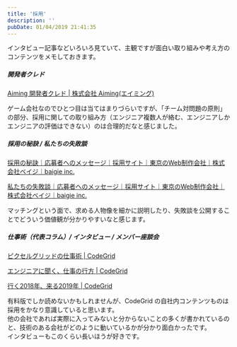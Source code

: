 ```yaml
---
title: '採用'
description: ''
pubDate: 01/04/2019 21:41:35
---
```


<p>インタビュー記事などいろいろ見ていて、主観ですが面白い取り組みや考え方のコンテンツをメモしておきます。</p>

<h5>開発者クレド</h5>

<p><a href="https://aiming-inc.com/ja/developer-credo/">Aiming &#x958B;&#x767A;&#x8005;&#x30AF;&#x30EC;&#x30C9; | &#x682A;&#x5F0F;&#x4F1A;&#x793E; Aiming(&#x30A8;&#x30A4;&#x30DF;&#x30F3;&#x30B0;)</a></p>

<p>ゲーム会社なのでひとつ目は当てはまりづらいですが、「チーム対問題の原則」の部分、採用に関しての取り組み方（エンジニア複数人が絡む、エンジニアしかエンジニアの評価はできない）のは合理的だなと感じました。</p>

<h5>採用の秘訣 / 私たちの失敗談</h5>

<p><a href="https://baigie.me/job/message/tips/">&#x63A1;&#x7528;&#x306E;&#x79D8;&#x8A23;&#xFF5C;&#x5FDC;&#x52DF;&#x8005;&#x3078;&#x306E;&#x30E1;&#x30C3;&#x30BB;&#x30FC;&#x30B8;&#xFF5C;&#x63A1;&#x7528;&#x30B5;&#x30A4;&#x30C8;&#xFF5C;&#x6771;&#x4EAC;&#x306E;Web&#x5236;&#x4F5C;&#x4F1A;&#x793E;&#xFF5C;&#x682A;&#x5F0F;&#x4F1A;&#x793E;&#x30D9;&#x30A4;&#x30B8;&#xFF5C;baigie inc.</a></p>

<p><a href="https://baigie.me/job/message/mistake/">&#x79C1;&#x305F;&#x3061;&#x306E;&#x5931;&#x6557;&#x8AC7;&#xFF5C;&#x5FDC;&#x52DF;&#x8005;&#x3078;&#x306E;&#x30E1;&#x30C3;&#x30BB;&#x30FC;&#x30B8;&#xFF5C;&#x63A1;&#x7528;&#x30B5;&#x30A4;&#x30C8;&#xFF5C;&#x6771;&#x4EAC;&#x306E;Web&#x5236;&#x4F5C;&#x4F1A;&#x793E;&#xFF5C;&#x682A;&#x5F0F;&#x4F1A;&#x793E;&#x30D9;&#x30A4;&#x30B8;&#xFF5C;baigie inc.</a></p>

<p>マッチングという面で、求める人物像を細かに説明したり、失敗談を公開することでどういう価値観が分かりやすいなと感じます。</p>

<h5>仕事術（代表コラム）/ インタビュー / メンバー座談会</h5>

<p><a href="https://app.codegrid.net/series/pix-works/">&#x30D4;&#x30AF;&#x30BB;&#x30EB;&#x30B0;&#x30EA;&#x30C3;&#x30C9;&#x306E;&#x4ED5;&#x4E8B;&#x8853; | CodeGrid</a></p>

<p><a href="https://app.codegrid.net/series/future-works/">&#x30A8;&#x30F3;&#x30B8;&#x30CB;&#x30A2;&#x306B;&#x805E;&#x304F;&#x3001;&#x4ED5;&#x4E8B;&#x306E;&#x884C;&#x65B9; | CodeGrid</a></p>

<p><a href="https://app.codegrid.net/series/2018-round-up/">&#x884C;&#x304F;2018&#x5E74;&#x3001;&#x6765;&#x308B;2019&#x5E74; | CodeGrid</a></p>

<p>有料版でしか読めないかもしれませんが、CodeGrid の自社内コンテンツものは採用をかなり意識していると思います。<br/>
他の会社であれば実際に入ってみないと分からないことの多くが書かれているのと、技術のある会社がどのように動いているかが分かり面白かったです。<br/>
インタビューもこのくらい長いほうが好きです。</p>
